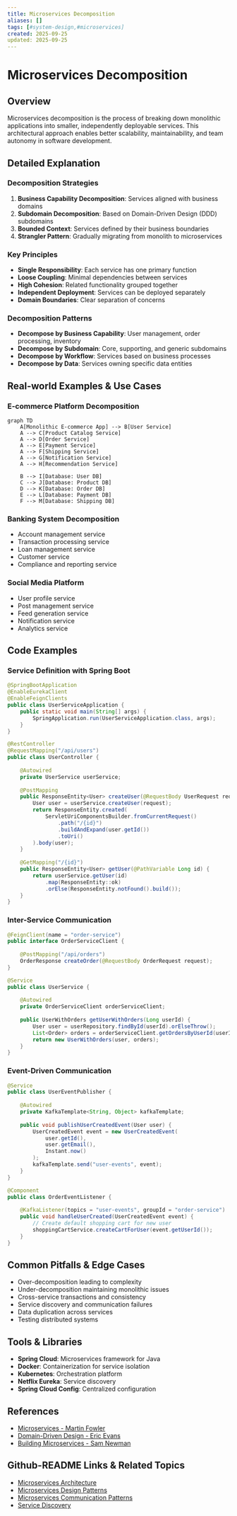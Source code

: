```yaml
---
title: Microservices Decomposition
aliases: []
tags: [#system-design,#microservices]
created: 2025-09-25
updated: 2025-09-25
---
```


# Microservices Decomposition

## Overview

Microservices decomposition is the process of breaking down monolithic applications into smaller, independently deployable services. This architectural approach enables better scalability, maintainability, and team autonomy in software development.

## Detailed Explanation

### Decomposition Strategies

1. **Business Capability Decomposition**: Services aligned with business domains
2. **Subdomain Decomposition**: Based on Domain-Driven Design (DDD) subdomains
3. **Bounded Context**: Services defined by their business boundaries
4. **Strangler Pattern**: Gradually migrating from monolith to microservices

### Key Principles

- **Single Responsibility**: Each service has one primary function
- **Loose Coupling**: Minimal dependencies between services
- **High Cohesion**: Related functionality grouped together
- **Independent Deployment**: Services can be deployed separately
- **Domain Boundaries**: Clear separation of concerns

### Decomposition Patterns

- **Decompose by Business Capability**: User management, order processing, inventory
- **Decompose by Subdomain**: Core, supporting, and generic subdomains
- **Decompose by Workflow**: Services based on business processes
- **Decompose by Data**: Services owning specific data entities

## Real-world Examples & Use Cases

### E-commerce Platform Decomposition

```mermaid
graph TD
    A[Monolithic E-commerce App] --> B[User Service]
    A --> C[Product Catalog Service]
    A --> D[Order Service]
    A --> E[Payment Service]
    A --> F[Shipping Service]
    A --> G[Notification Service]
    A --> H[Recommendation Service]

    B --> I[Database: User DB]
    C --> J[Database: Product DB]
    D --> K[Database: Order DB]
    E --> L[Database: Payment DB]
    F --> M[Database: Shipping DB]
```

### Banking System Decomposition
- Account management service
- Transaction processing service
- Loan management service
- Customer service
- Compliance and reporting service

### Social Media Platform
- User profile service
- Post management service
- Feed generation service
- Notification service
- Analytics service

## Code Examples

### Service Definition with Spring Boot
```java
@SpringBootApplication
@EnableEurekaClient
@EnableFeignClients
public class UserServiceApplication {
    public static void main(String[] args) {
        SpringApplication.run(UserServiceApplication.class, args);
    }
}

@RestController
@RequestMapping("/api/users")
public class UserController {
    
    @Autowired
    private UserService userService;
    
    @PostMapping
    public ResponseEntity<User> createUser(@RequestBody UserRequest request) {
        User user = userService.createUser(request);
        return ResponseEntity.created(
            ServletUriComponentsBuilder.fromCurrentRequest()
                .path("/{id}")
                .buildAndExpand(user.getId())
                .toUri()
        ).body(user);
    }
    
    @GetMapping("/{id}")
    public ResponseEntity<User> getUser(@PathVariable Long id) {
        return userService.getUser(id)
            .map(ResponseEntity::ok)
            .orElse(ResponseEntity.notFound().build());
    }
}
```

### Inter-Service Communication
```java
@FeignClient(name = "order-service")
public interface OrderServiceClient {
    
    @PostMapping("/api/orders")
    OrderResponse createOrder(@RequestBody OrderRequest request);
}

@Service
public class UserService {
    
    @Autowired
    private OrderServiceClient orderServiceClient;
    
    public UserWithOrders getUserWithOrders(Long userId) {
        User user = userRepository.findById(userId).orElseThrow();
        List<Order> orders = orderServiceClient.getOrdersByUserId(userId);
        return new UserWithOrders(user, orders);
    }
}
```

### Event-Driven Communication
```java
@Service
public class UserEventPublisher {
    
    @Autowired
    private KafkaTemplate<String, Object> kafkaTemplate;
    
    public void publishUserCreatedEvent(User user) {
        UserCreatedEvent event = new UserCreatedEvent(
            user.getId(),
            user.getEmail(),
            Instant.now()
        );
        kafkaTemplate.send("user-events", event);
    }
}

@Component
public class OrderEventListener {
    
    @KafkaListener(topics = "user-events", groupId = "order-service")
    public void handleUserCreated(UserCreatedEvent event) {
        // Create default shopping cart for new user
        shoppingCartService.createCartForUser(event.getUserId());
    }
}
```

## Common Pitfalls & Edge Cases

- Over-decomposition leading to complexity
- Under-decomposition maintaining monolithic issues
- Cross-service transactions and consistency
- Service discovery and communication failures
- Data duplication across services
- Testing distributed systems

## Tools & Libraries

- **Spring Cloud**: Microservices framework for Java
- **Docker**: Containerization for service isolation
- **Kubernetes**: Orchestration platform
- **Netflix Eureka**: Service discovery
- **Spring Cloud Config**: Centralized configuration

## References

- [Microservices - Martin Fowler](https://martinfowler.com/articles/microservices.html)
- [Domain-Driven Design - Eric Evans](https://domainlanguage.com/ddd/)
- [Building Microservices - Sam Newman](https://samnewman.io/books/building_microservices/)

## Github-README Links & Related Topics

- [Microservices Architecture](../microservices-architecture/README.md)
- [Microservices Design Patterns](../microservices-design-patterns/README.md)
- [Microservices Communication Patterns](../microservices-communication-patterns/README.md)
- [Service Discovery](../service-discovery/README.md)